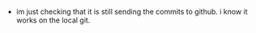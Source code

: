 - im just checking that it is still sending the commits to github. i know it works on the local git.